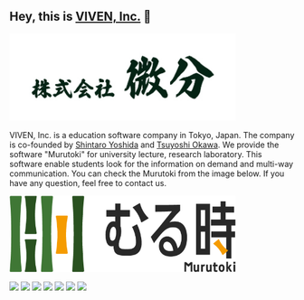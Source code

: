 ## Hey, this is [VIVEN, Inc.](https://www.viven.inc) 👋

<a href="https://www.viven.inc" target="_blank">
  <img src="https://github.com/viven-inc/.github/blob/main/image/viven_long_logo_v2.jpg" width="400px" alt="VIVEN, Inc. logo">
</a>

VIVEN, Inc. is a education software company in Tokyo, Japan. The company is co-founded by [Shintaro Yoshida](https://twitter.com/cinchan2020/) and [Tsuyoshi Okawa](https://twitter.com/Re_search4/). We provide the software "Murutoki" for university lecture, research laboratory. This software enable students look for the information on demand and multi-way communication. You can check the Murutoki from the image below. If you have any question, feel free to contact us. 

<a href="https://www.murutoki.com" target="_blank">
  <img src="https://github.com/viven-inc/.github/blob/main/image/murutoki_logo.png" width="400px">
</a>

<p align="left">
  <a href="mailto:contact@viven.inc" style="text-decoration:none">
    <img height="30" src = "https://img.shields.io/badge/gmail-c14438?&style=for-the-badge&logo=gmail&logoColor=white">
  </a>
  <a href="https://www.linkedin.com/company/viven-inc" style="text-decoration:none">
    <img height="30" src="https://img.shields.io/badge/linkedin-blue.svg?&style=for-the-badge&logo=linkedin&logoColor=white" />
  </a>
  <a href="http://www.viven.inc/" style="text-decoration:none">
    <img height="30" src = "https://img.shields.io/badge/website-c14438?&style=for-the-badge&logo=internet&logoColor=white">
  </a>
  <a href="https://www.instagram.com/viven_inc" style="text-decoration:none">
    <img height="30" src = "https://img.shields.io/badge/Instagram-%23E4405F.svg?&style=for-the-badge&logo=Instagram&logoColor=white">
  </a>
  <a href="https://www.twitter.com/viven_inc" style="text-decoration:none">
    <img height="30" src = "https://img.shields.io/badge/twitter-%231DA1F2.svg?&style=for-the-badge&logo=Twitter&logoColor=white">
  </a>
  <a href="https://www.facebook.com/viven.inc" style="text-decoration:none">
    <img height="30" src = "https://img.shields.io/badge/facebook-%234285f4.svg?&style=for-the-badge&logo=Facebook&logoColor=white">
  </a>
  <a href="https://www.youtube.com/channel/UCH0Rx5bfUN7WF5WiSOoE37w" style="text-decoration:none">
    <img height="30" src = "https://img.shields.io/badge/youtube-%23282828.svg?&style=for-the-badge&logo=YouTube&logoColor=white">
  </a>
<br />


